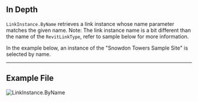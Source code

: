 ## In Depth
`LinkInstance.ByName` retrieves a link instance whose name parameter matches the given name. Note: The link instance name is a bit different than the name of the `RevitLinkType`, refer to sample below for more information.

In the example below, an instance of the "Snowdon Towers Sample Site" is selected by name.
___
## Example File

![LinkInstance.ByName](./Revit.Elements.LinkInstance.ByName_img.jpg)